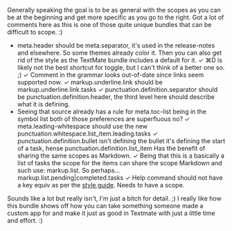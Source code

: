 Generally speaking the goal is to be as general with the scopes as you can be at the beginning and get more specific as you go to the right. Got a lot of comments here as this is one of those quite unique bundles that can be difficult to scope. :)

- meta.header should be meta.separator, it's used in the release-notes and elsewhere. So some themes already color it. Then you can also get rid of the style as the TextMate bundle includes a default for it.
✓ ⌘D is likely not the best shortcut for toggle, but I can't think of a better one so. ;)
✓ Comment in the grammar looks out-of-date since links seem supported now.
✓ markup.underline.link should be markup.underline.link.tasks
✓ punctuation.definition.separator should be punctuation.definition.header, the third level here should describe what it is defining.
- Seeing that source already has a rule for meta.toc-list being in the symbol list both of those preferences are superfluous no?
✓ meta.leading-whitespace should use the new punctuation.whitespace.list_item.leading.tasks
✓ punctuation.definition.bullet isn't defining the bullet it's defining the start of a task, hense punctuation.definition.list_item Has the benefit of sharing the same scopes as Markdown.
✓ Being that this is a basically a list of tasks the scope for the items can share the scope Markdown and such use: markup.list. So perhaps… markup.list.pending|completed.tasks
✓ Help command should not have a key equiv as per the [style guide][1]. Needs to have a scope.

[1]: http://macromates.com/wiki/Bundles/StyleGuide

Sounds like a lot but really isn't, I'm just a bitch for detail. ;) I really like how this bundle shows off how you can take something someone made a custom app for and make it just as good in Textmate with just a little time and effort. :)